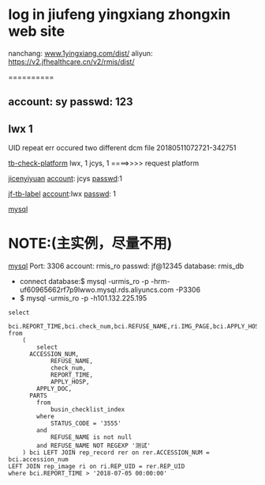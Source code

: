 # log in jiufeng yingxiang zhongxin web site

nanchang: www.1yingxiang.com/dist/
aliyun: https://v2.jfhealthcare.cn/v2/rmis/dist/


[account]: zny 
[passwd]: 123
==========
## account: sy passwd: 123
lwx 1
----------

UID repeat err 
occured two different dcm file
20180511072721-342751

[label]:(http://47.100.41.69:8090/v2/rmis/dist/)

[tb-check-platform](http://47.100.43.165:8090/v2/rmis/dist/)
lwx, 1
jcys, 1 ====>>>> request platform

[jicenyiyuan](http://47.100.43.165:8090/v2/rmis/dist/)
[account]: jcys
[passwd]:1

[jf-tb-label](http://101.132.45.197:8685/v2/rmis/dist/#/)
[account]:lwx
[passwd]: 1

[mysql](rm-uf60965662rf7p9lwwo.mysql.rds.aliyuncs.com) 
# NOTE:(主实例，尽量不用)
[mysql](rr-uf649b219tyye23vkgo.mysql.rds.aliyuncs.com)
Port: 3306
account: rmis_ro
passwd: jf@12345
database: rmis_db
* connect database:$ mysql -urmis_ro -p -hrm-uf60965662rf7p9lwwo.mysql.rds.aliyuncs.com -P3306
* $ mysql -urmis_ro -p -h101.132.225.195
```mysql
select
	bci.REPORT_TIME,bci.check_num,bci.REFUSE_NAME,ri.IMG_PAGE,bci.APPLY_HOSP,bci.APPLY_DOC,bci.PARTS
from
	(
		select
      ACCESSION_NUM,
			REFUSE_NAME,
			check_num,
			REPORT_TIME,
			APPLY_HOSP,
	    APPLY_DOC,
      PARTS
		from
			busin_checklist_index
		where
			STATUS_CODE = '3555'
		and
			REFUSE_NAME is not null
		and REFUSE_NAME NOT REGEXP '测试'
	) bci LEFT JOIN rep_record rer on rer.ACCESSION_NUM = bci.accession_num
LEFT JOIN rep_image ri on ri.REP_UID = rer.REP_UID
where bci.REPORT_TIME > '2018-07-05 00:00:00'
```
